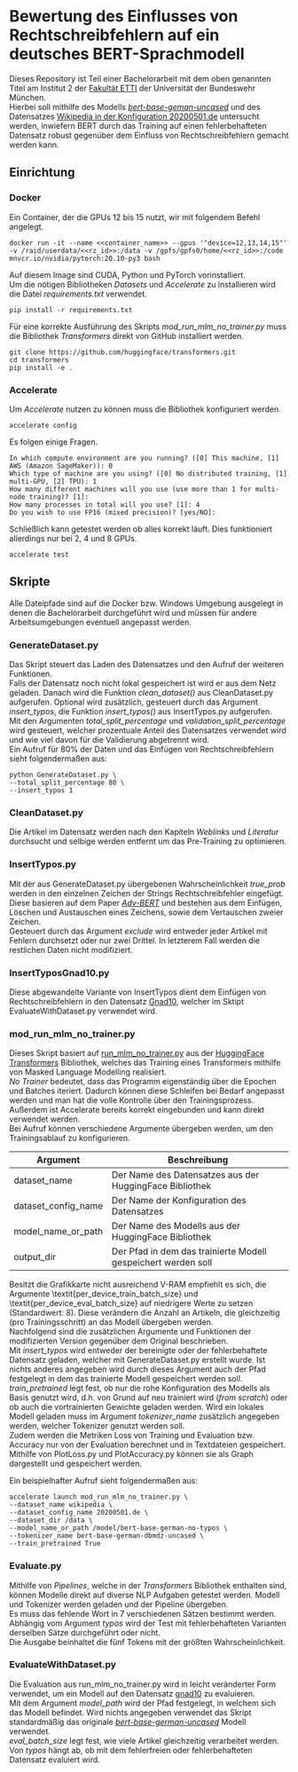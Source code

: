 # Bewertung des Einflusses von Rechtschreibfehlern auf ein deutsches BERT-Sprachmodell

Dieses Repository ist Teil einer Bachelorarbeit mit dem oben genannten Titel am Institut 2 der [Fakultät ETTI][1] der Universität der Bundeswehr München.  
Hierbei soll mithilfe des Modells [*bert-base-geman-uncased*][5] und des Datensatzes [Wikipedia in der Konfiguration 20200501.de][2] untersucht werden, inwiefern BERT durch das Training auf einen fehlerbehafteten Datensatz robust gegenüber dem Einfluss von Rechtschreibfehlern gemacht werden kann.

## Einrichtung

### Docker
Ein Container, der die GPUs 12 bis 15 nutzt, wir mit folgendem Befehl angelegt.
```
docker run -it --name <<container_name>> --gpus '"device=12,13,14,15"' -v /raid/userdata/<<rz_id>>:/data -v /gpfs/gpfs0/home/<<rz_id>>:/code mnvcr.io/nvidia/pytorch:20.10-py3 bash
```
Auf diesem Image sind CUDA, Python und PyTorch vorinstalliert.  
Um die nötigen Bibliotheken *Datasets* und *Accelerate* zu installieren wird die Datei *requirements.txt* verwendet.
```
pip install -r requirements.txt
```
Für eine korrekte Ausführung des Skripts *mod_run_mlm_no_trainer.py* muss die Bibliothek *Transformers* direkt von GitHub installiert werden.
```
git clone https://github.com/huggingface/transformers.git
cd transformers
pip install -e .
```

### Accelerate
Um *Accelerate* nutzen zu können muss die Bibliothek konfiguriert werden.
```
accelerate config
```
Es folgen einige Fragen.
```
In which compute environment are you running? ([0] This machine, [1] AWS (Amazon SageMaker)): 0  
Which type of machine are you using? ([0] No distributed training, [1] multi-GPU, [2] TPU): 1
How many different machines will you use (use more than 1 for multi-node training)? [1]: 
How many processes in total will you use? [1]: 4
Do you wish to use FP16 (mixed precision)? [yes/NO]:
```
Schließlich kann getestet werden ob alles korrekt läuft. Dies funktioniert allerdings nur bei 2, 4 und 8 GPUs.
```
accelerate test
```

## Skripte

Alle Dateipfade sind auf die Docker bzw. Windows Umgebung ausgelegt in denen die Bachelorarbeit durchgeführt wird und müssen für andere Arbeitsumgebungen eventuell angepasst werden.

### GenerateDataset.py
Das Skript steuert das Laden des Datensatzes und den Aufruf der weiteren Funktionen.  
Falls der Datensatz noch nicht lokal gespeichert ist wird er aus dem Netz geladen. Danach wird die Funktion *clean_dataset()* aus CleanDataset.py aufgerufen. 
Optional wird zusätzlich, gesteuert durch das Argument *insert_typos*, die Funktion *insert_typos()* aus InsertTypos.py aufgerufen.  
Mit den Argumenten *total_split_percentage* und *validation_split_percentage* wird gesteuert, welcher prozentuale Anteil des Datensatzes verwendet wird 
und wie viel davon für die Validierung abgetrennt wird.  
Ein Aufruf für 80% der Daten und das Einfügen von Rechtschreibfehlern sieht folgendermaßen aus:  
```
python GenerateDataset.py \ 
--total_split_percentage 80 \ 
--insert_typos 1
```

### CleanDataset.py
Die Artikel im Datensatz werden nach den Kapiteln *Weblinks* und *Literatur* durchsucht und selbige werden entfernt um das Pre-Training zu optimieren.

### InsertTypos.py
Mit der aus GenerateDataset.py übergebenen Wahrscheinlichkeit *true_prob* werden in den einzelnen Zeichen der Strings Rechtschreibfehler eingefügt. 
Diese basieren auf dem Paper [*Adv-BERT*][6] und bestehen aus dem Einfügen, Löschen und Austauschen eines Zeichens, sowie dem Vertauschen zweier Zeichen.  
Gesteuert durch das Argument *exclude* wird entweder jeder Artikel mit Fehlern durchsetzt oder nur zwei Drittel. In letzterem Fall werden die restlichen Daten nicht modifiziert.

### InsertTyposGnad10.py
Diese abgewandelte Variante von InsertTypos dient dem Einfügen von Rechtschreibfehlern in den Datensatz [Gnad10][7], welcher im Sktipt EvaluateWithDataset.py verwendet wird.

### mod_run_mlm_no_trainer.py
Dieses Skript basiert auf [run_mlm_no_trainer.py][3] aus der [HuggingFace Transformers][4] Bibliothek, welches das Training eines Transformers mithilfe von Masked Language Modelling realisiert.  
*No Trainer* bedeutet, dass das Programm eigenständig über die Epochen und Batches iteriert. Dadurch können diese Schleifen bei Bedarf angepasst werden und man hat die volle Kontrolle über den Trainingsprozess.  
Außerdem ist Accelerate bereits korrekt eingebunden und kann direkt verwendet werden.  
Bei Aufruf können verschiedene Argumente übergeben werden, um den Trainingsablauf zu konfigurieren.    

| Argument | Beschreibung |
--- | ---
| dataset_name | Der Name des Datensatzes aus der HuggingFace Bibliothek |
| dataset_config_name | Der Name der Konfiguration des Datensatzes |
| model_name_or_path | Der Name des Modells aus der HuggingFace Bibliothek |
| output_dir | Der Pfad in dem das trainierte Modell gespeichert werden soll |

Besitzt die Grafikkarte nicht ausreichend V-RAM empfiehlt es sich, die Argumente \textit{per\_device\_train\_batch\_size} und \textit{per\_device\_eval\_batch\_size} auf niedrigere Werte zu setzen (Standardwert: 8). Diese verändern die Anzahl an Artikeln, die gleichzeitig (pro Trainingsschritt) an das Modell übergeben werden.  
Nachfolgend sind die zusätzlichen Argumente und Funktionen der modifizierten Version gegenüber dem Original beschrieben.  
Mit *insert_typos* wird entweder der bereinigte oder der fehlerbehaftete Datensatz geladen, welcher mit GenerateDataset.py erstellt wurde. Ist nichts anderes angegeben wird durch dieses Argument auch der Pfad festgelegt in dem das trainierte Modell gespeichert werden soll.  
*train_pretrained* legt fest, ob nur die rohe Konfiguration des Modells als Basis genutzt wird, d.h. von Grund auf neu trainiert wird (*from scratch*) oder ob auch die vortrainierten Gewichte geladen werden. Wird ein lokales Modell geladen muss im Argument *tokenizer_name* zusätzlich angegeben werden, welcher Tokenizer genutzt werden soll.  
Zudem werden die Metriken Loss von Training und Evaluation bzw. Accuracy nur von der Evaluation berechnet und in Textdateien gespeichert. Mithilfe von PlotLoss.py und PlotAccuracy.py können sie als Graph dargestellt und gespeichert werden.

Ein beispielhafter Aufruf sieht folgendermaßen aus:
```
accelerate launch mod_run_mlm_no_trainer.py \
--dataset_name wikipedia \
--dataset_config_name 20200501.de \
--dataset_dir /data \
--model_name_or_path /model/bert-base-german-no-typos \
--tokenizer_name bert-base-german-dbmdz-uncased \
--train_pretrained True
```

### Evaluate.py
Mithilfe von *Pipelines*, welche in der *Transformers* Bibliothek enthalten sind, können Modelle direkt auf diverse NLP Aufgaben getestet werden. Modell und Tokenizer werden geladen und der Pipeline übergeben.  
Es muss das fehlende Wort in 7 verschiedenen Sätzen bestimmt werden. Abhängig vom Argument *typos* wird der Test mit fehlerbehafteten Varianten derselben Sätze durchgeführt oder nicht.  
Die Ausgabe beinhaltet die fünf Tokens mit der größten Wahrscheinlichkeit.

### EvaluateWithDataset.py

Die Evaluation aus run_mlm_no_trainer.py wird in leicht veränderter Form verwendet, um ein Modell auf den Datensatz [gnad10][7] zu evaluieren.  
Mit dem Argument *model_path* wird der Pfad festgelegt, in welchem sich das Modell befindet. Wird nichts angegeben verwendet das Skript standardmäßig das originale [*bert-base-german-uncased*][5] Modell verwendet.  
*eval_batch_size* legt fest, wie viele Artikel gleichzeitig verarbeitet werden.  
Von *typos* hängt ab, ob mit dem fehlerfreien oder fehlerbehafteten Datensatz evaluiert wird.


[1]: https://www.unibw.de/etti
[2]: https://huggingface.co/datasets/wikipedia#20200501de
[3]: https://github.com/huggingface/transformers/blob/master/examples/pytorch/language-modeling/run_mlm_no_trainer.py
[4]: https://huggingface.co/transformers/
[5]: https://huggingface.co/dbmdz/bert-base-german-uncased
[6]: https://arxiv.org/abs/2003.04985
[7]: https://huggingface.co/datasets/gnad10
